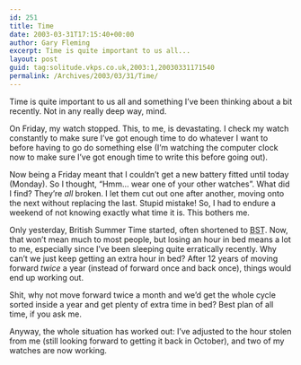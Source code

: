 ```yaml
---
id: 251
title: Time
date: 2003-03-31T17:15:40+00:00
author: Gary Fleming
excerpt: Time is quite important to us all...
layout: post
guid: tag:solitude.vkps.co.uk,2003:1,20030331171540
permalink: /Archives/2003/03/31/Time/
---
```

Time is quite important to us all and something I&#8217;ve been thinking about a bit recently. Not in any really deep way, mind.

On Friday, my watch stopped. This, to me, is devastating. I check my watch constantly to make sure I&#8217;ve got enough time to do whatever I want to before having to go do something else (I&#8217;m watching the computer clock now to make sure I&#8217;ve got enough time to write this before going out).

Now being a Friday meant that I couldn&#8217;t get a new battery fitted until today (Monday). So I thought, &#8220;Hmm&#8230; wear one of your other watches&#8221;. What did I find? They&#8217;re _all_ broken. I let them cut out one after another, moving onto the next without replacing the last. Stupid mistake! So, I had to endure a weekend of not knowing exactly what time it is. This bothers me.

Only yesterday, British Summer Time started, often shortened to <acronym title="British Summer Time">BST</acronym>. Now, that won&#8217;t mean much to most people, but losing an hour in bed means a lot to me, especially since I&#8217;ve been sleeping quite erratically recently. Why can&#8217;t we just keep getting an extra hour in bed? After 12 years of moving forward _twice_ a year (instead of forward once and back once), things would end up working out.

Shit, why not move forward twice a month and we&#8217;d get the whole cycle sorted inside a year and get plenty of extra time in bed? Best plan of all time, if you ask me.

Anyway, the whole situation has worked out: I&#8217;ve adjusted to the hour stolen from me (still looking forward to getting it back in October), and two of my watches are now working.